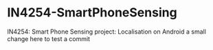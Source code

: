 # IN4254-SmartPhoneSensing
IN4254: Smart Phone Sensing project: Localisation on Android
a small change here to test a commit
